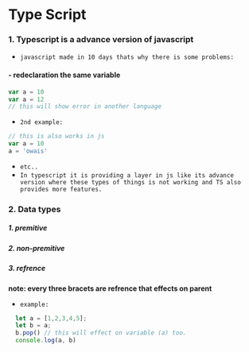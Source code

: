 # Type Script
### 1. Typescript is a advance version of javascript

* `javascript made in 10 days thats why there is some problems:`

<h4>- redeclaration the same variable </h4>

```javascript
var a = 10
var a = 12
// this will show error in another language
```

* `2nd example:`
```javascript
// this is also works in js
var a = 10
a = 'owais'
```
* `etc..`
* `In typescript it is providing a layer in js like its advance version where these types of things is not working and TS also provides more features.`


###  2. Data types

<h5>1. premitive</h5>
<h5>2. non-premitive</h5>
<h5>3. refrence</h5>

<strong>note: every three bracets are refrence that effects on parent </strong> 

* `example:`
```javascript
  let a = [1,2,3,4,5];
  let b = a;
  b.pop() // this will effect on variable (a) too.
  console.log(a, b)
```
